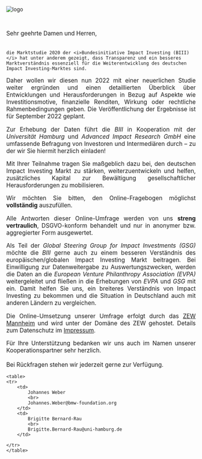 

![logo](/{{AppPrefix}}/img/biii/biii-logo.PNG)

<br>


<p style='text-align: justify; font-size: 110%'>
    Sehr geehrte Damen und Herren,
    <br>
    <br>

    die Marktstudie 2020 der <i>Bundesinitiative Impact Investing (BIII)</i> hat unter anderem gezeigt, dass Transparenz und ein besseres Marktverständnis essenziell für die Weiterentwicklung des deutschen Impact Investing-Marktes sind.   
</p>

<p style='text-align: justify; font-size: 110%'>
    Daher wollen wir diesen nun 2022 mit einer neuerlichen Studie weiter ergründen und einen detaillierten Überblick über Entwicklungen und Herausforderungen in Bezug auf Aspekte wie Investitionsmotive, finanzielle Renditen, Wirkung oder rechtliche Rahmenbedingungen geben. Die Veröffentlichung der Ergebnisse ist für September 2022 geplant. 
</p>

<p style='text-align: justify; font-size: 110%'>
    Zur Erhebung der Daten führt die <i>BIII</i> in Kooperation mit der <i>Universität Hamburg</i> und <i>Advanced Impact Research GmbH</i> eine umfassende Befragung von Investoren und Intermediären durch – zu der wir Sie hiermit herzlich einladen!  
</p>

<p style='text-align: justify; font-size: 110%'>
    Mit Ihrer Teilnahme tragen Sie maßgeblich dazu bei, den deutschen Impact Investing Markt zu stärken, weiterzuentwickeln und helfen, zusätzliches Kapital zur Bewältigung gesellschaftlicher Herausforderungen zu mobilisieren. 
</p>

<p style='text-align: justify; font-size: 110%'>
    Wir möchten Sie bitten, den Online-Fragebogen möglichst <b>vollständig</b> auszufüllen. 
</p>

<p style='text-align: justify; font-size: 110%'>
    Alle Antworten dieser Online-Umfrage werden von uns <b>streng vertraulich</b>, DSGVO-konform behandelt und nur in anonymer bzw.    aggregierter Form ausgewertet.
</p>

<p style='text-align: justify; font-size: 110%'>
    Als Teil der <i>Global Steering Group for Impact Investments (GSG)</i> möchte die <i>BIII</i> gerne auch zu einem besseren Verständnis des europäischen/globalen Impact Investing Markt beitragen. Bei Einwilligung zur Datenweitergabe zu Auswertungszwecken, werden die Daten an die <i>European Venture Philanthropy Association (EVPA)</i> weitergeleitet und fließen in die Erhebungen von <i>EVPA</i> und <i>GSG</i> mit ein. Damit helfen Sie uns, ein breiteres Verständnis von Impact Investing zu bekommen und die Situation in Deutschland auch mit anderen Ländern zu vergleichen. 
 </p>

<p style='text-align: justify; font-size: 110%'>
    Die Online-Umsetzung unserer Umfrage erfolgt durch das <a href="https://www.zew.de">ZEW Mannheim</a> und wird unter der Domäne des ZEW gehostet. Details zum Datenschutz im <a href="/{{AppPrefix}}/doc/site-imprint.md">Impressum</a>.
</p>


<p style='text-align: justify; font-size: 110%'>
    Für Ihre Unterstützung bedanken wir uns auch im Namen unserer Kooperationspartner sehr herzlich.  
    <br>
    <br>
    Bei Rückfragen stehen wir jederzeit gerne zur Verfügung.
    <br>

    <table>
    <tr>
        <td>
            Johannes Weber
            <br>
            Johannes.Weber@bmw-foundation.org			
        </td>
        <td>
            Brigitte Bernard-Rau
            <br>
            Brigitte.Bernard-Rau@uni-hamburg.de							
        </td>
    
    </tr>
    </table>
</p>

<br>



